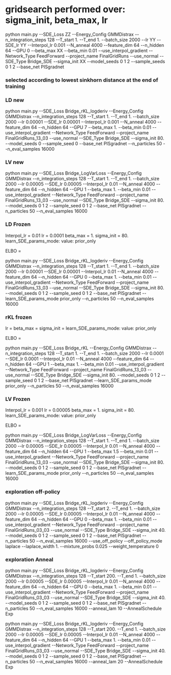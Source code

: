 # gridsearch performed over: sigma_init, beta_max, lr

python main.py --SDE_Loss ZZ --Energy_Config GMMDistrax --n_integration_steps 128 --T_start 1. --T_end 1. --batch_size 2000 --lr YY --SDE_lr YY --Interpol_lr 0.001 --N_anneal 4000 --feature_dim 64 --n_hidden 64 --GPU 0 --beta_max XX --beta_min 0.01 --use_interpol_gradient --Network_Type FeedForward --project_name FinalGridRuns --use_normal --SDE_Type Bridge_SDE --sigma_init XX --model_seeds 0 1 2 --sample_seeds 0 1 2 --base_net PISgradnet


### selected according to lowest sinkhorn distance at the end of training


### LD new

python main.py --SDE_Loss Bridge_rKL_logderiv --Energy_Config GMMDistrax --n_integration_steps 128 --T_start 1. --T_end 1. --batch_size 2000 --lr 0.00001 --SDE_lr 0.00001 --Interpol_lr 0.001 --N_anneal 4000 --feature_dim 64 --n_hidden 64 --GPU 7 --beta_max 1. --beta_min 0.01 --use_interpol_gradient --Network_Type FeedForward --project_name FinalGridRuns_13_03 --use_normal --SDE_Type Bridge_SDE --sigma_init 80. --model_seeds 0 --sample_seed 0 --base_net PISgradnet --n_particles 50 --n_eval_samples 16000


### LV new

python main.py --SDE_Loss Bridge_LogVarLoss --Energy_Config GMMDistrax --n_integration_steps 128 --T_start 1. --T_end 1. --batch_size 2000 --lr 0.00005 --SDE_lr 0.00005 --Interpol_lr 0.01 --N_anneal 4000 --feature_dim 64 --n_hidden 64 --GPU 1 --beta_max 1. --beta_min 0.01 --use_interpol_gradient --Network_Type FeedForward --project_name FinalGridRuns_13_03 --use_normal --SDE_Type Bridge_SDE --sigma_init 80. --model_seeds 0 1 2 --sample_seed 0 1 2 --base_net PISgradnet --n_particles 50 --n_eval_samples 16000

### LD Frozen 
Interpol_lr = 0.01
lr = 0.0001
beta_max = 1.
sigma_init = 80.
learn_SDE_params_mode:
value: prior_only

ELBO = 

python main.py --SDE_Loss Bridge_rKL_logderiv --Energy_Config GMMDistrax --n_integration_steps 128 --T_start 1. --T_end 1. --batch_size 2000 --lr 0.00001 --SDE_lr 0.00001 --Interpol_lr 0.01 --N_anneal 4000 --feature_dim 64 --n_hidden 64 --GPU 0 --beta_max 1. --beta_min 0.01 --use_interpol_gradient --Network_Type FeedForward --project_name FinalGridRuns_13_03 --use_normal --SDE_Type Bridge_SDE --sigma_init 80. --model_seeds 0 1 2 --sample_seed 0 1 2 --base_net PISgradnet --learn_SDE_params_mode prior_only --n_particles 50 --n_eval_samples 16000

### rKL frozen
lr = 
beta_max = 
sigma_init = 
learn_SDE_params_mode:
value: prior_only

ELBO = 

python main.py --SDE_Loss Bridge_rKL --Energy_Config GMMDistrax --n_integration_steps 128 --T_start 1. --T_end 1. --batch_size 2000 --lr 0.0001 --SDE_lr 0.0001 --Interpol_lr 0.01 --N_anneal 4000 --feature_dim 64 --n_hidden 64 --GPU 1 --beta_max 1. --beta_min 0.01 --use_interpol_gradient --Network_Type FeedForward --project_name FinalGridRuns_13_03 --use_normal --SDE_Type Bridge_SDE --sigma_init 80. --model_seeds 0 1 2 --sample_seed 0 1 2 --base_net PISgradnet --learn_SDE_params_mode prior_only --n_particles 50 --n_eval_samples 16000

### LV Frozen 
Interpol_lr = 0.001
lr = 0.00005
beta_max = 1.
sigma_init = 80.
learn_SDE_params_mode:
value: prior_only

ELBO = 

python main.py --SDE_Loss Bridge_LogVarLoss --Energy_Config GMMDistrax --n_integration_steps 128 --T_start 1. --T_end 1. --batch_size 2000 --lr 0.00005 --SDE_lr 0.00005 --Interpol_lr 0.01 --N_anneal 4000 --feature_dim 64 --n_hidden 64 --GPU 1 --beta_max 1.5 --beta_min 0.01 --use_interpol_gradient --Network_Type FeedForward --project_name FinalGridRuns_13_03 --use_normal --SDE_Type Bridge_SDE --sigma_init 80. --model_seeds 0 1 2 --sample_seed 0 1 2 --base_net PISgradnet --learn_SDE_params_mode prior_only --n_particles 50 --n_eval_samples 16000



### exploration off-policy
python main.py --SDE_Loss Bridge_rKL_logderiv --Energy_Config GMMDistrax --n_integration_steps 128 --T_start 2. --T_end 1. --batch_size 2000 --lr 0.00005 --SDE_lr 0.00005 --Interpol_lr 0.01 --N_anneal 4000 --feature_dim 64 --n_hidden 64 --GPU 0 --beta_max 1. --beta_min 0.01 --use_interpol_gradient --Network_Type FeedForward --project_name FinalGridRuns_03_03 --use_normal --SDE_Type Bridge_SDE --sigma_init 40. --model_seeds 0 1 2 --sample_seed 0 1 2 --base_net PISgradnet --n_particles 50 --n_eval_samples 16000 --use_off_policy --off_policy_mode laplace --laplace_width 1. --mixture_probs 0.025 --weight_temperature 0


### exploration Anneal
python main.py --SDE_Loss Bridge_rKL_logderiv --Energy_Config GMMDistrax --n_integration_steps 128 --T_start 200. --T_end 1. --batch_size 2000 --lr 0.00005 --SDE_lr 0.00005 --Interpol_lr 0.01 --N_anneal 4000 --feature_dim 64 --n_hidden 64 --GPU 0 --beta_max 1. --beta_min 0.01 --use_interpol_gradient --Network_Type FeedForward --project_name FinalGridRuns_03_03 --use_normal --SDE_Type Bridge_SDE --sigma_init 40. --model_seeds 0 1 2 --sample_seed 0 1 2 --base_net PISgradnet --n_particles 50 --n_eval_samples 16000 --anneal_lam 10 --AnnealSchedule Exp

python main.py --SDE_Loss Bridge_rKL_logderiv --Energy_Config GMMDistrax --n_integration_steps 128 --T_start 200. --T_end 1. --batch_size 2000 --lr 0.00005 --SDE_lr 0.00005 --Interpol_lr 0.01 --N_anneal 4000 --feature_dim 64 --n_hidden 64 --GPU 1 --beta_max 1. --beta_min 0.01 --use_interpol_gradient --Network_Type FeedForward --project_name FinalGridRuns_03_03 --use_normal --SDE_Type Bridge_SDE --sigma_init 40. --model_seeds 0 1 2 --sample_seed 0 1 2 --base_net PISgradnet --n_particles 50 --n_eval_samples 16000 --anneal_lam 20 --AnnealSchedule Exp
